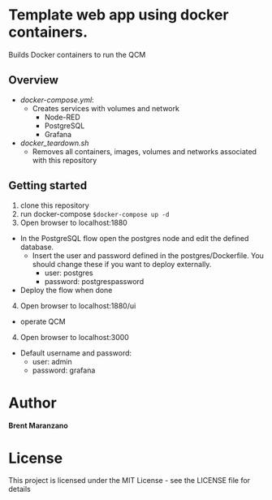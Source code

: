 # Template web app using docker containers.
Builds Docker containers to run the QCM

## Overview
* *docker-compose.yml*:
  * Creates services with volumes and network
    * Node-RED
    * PostgreSQL
    * Grafana
* *docker_teardown.sh*
  * Removes all containers, images, volumes and networks associated with this repository

## Getting started
1. clone this repository
2. run docker-compose
`$docker-compose up -d`
3. Open browser to localhost:1880
  * In the PostgreSQL flow open the postgres node and edit the defined database.
    * Insert the user and password defined in the postgres/Dockerfile. You should
    change these if you want to deploy externally.
      * user: postgres
      * password: postgrespassword
  * Deploy the flow when done
4. Open browser to localhost:1880/ui
  * operate QCM
4. Open browser to localhost:3000
  * Default username and password:
    * user: admin
    * password: grafana

# Author

**Brent Maranzano**

# License

This project is licensed under the MIT License - see the LICENSE file for details
